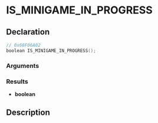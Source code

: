 # IS_MINIGAME_IN_PROGRESS

## Declaration
```cpp
// 0x68F06A02
boolean IS_MINIGAME_IN_PROGRESS();
```

### Arguments

### Results
- **boolean**

## Description
